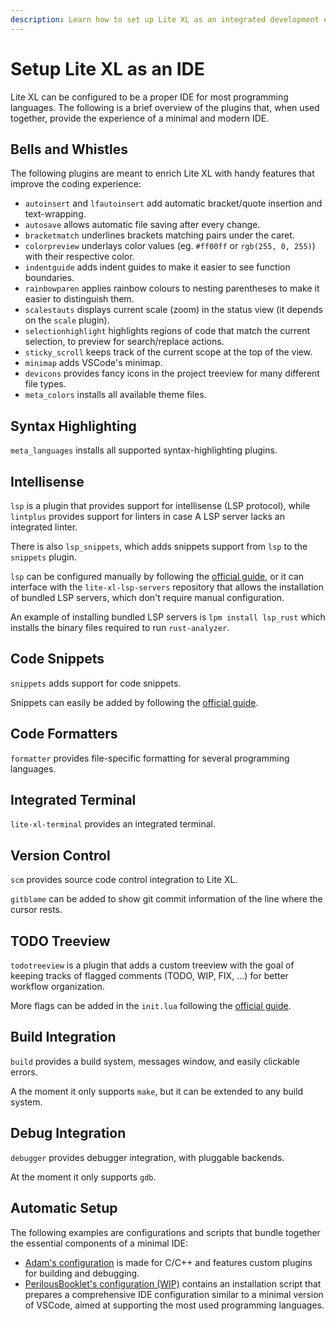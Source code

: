 ```yaml
---
description: Learn how to set up Lite XL as an integrated development environment.
---
```


# Setup Lite XL as an IDE

Lite XL can be configured to be a proper IDE for most programming languages.
The following is a brief overview of the plugins that, when used together, provide the experience 
of a minimal and modern IDE.

## Bells and Whistles

The following plugins are meant to enrich Lite XL with handy features that improve
the coding experience:

- `autoinsert` and `lfautoinsert` add automatic bracket/quote insertion and text-wrapping.
- `autosave` allows automatic file saving after every change.
- `bracketmatch` underlines brackets matching pairs under the caret.
- `colorpreview` underlays color values (eg. `#ff00ff` or `rgb(255, 0, 255)`) with their respective color.
- `indentguide` adds indent guides to make it easier to see function boundaries.
- `rainbowparen` applies rainbow colours to nesting parentheses to make it easier to distinguish them.
- `scalestauts` displays current scale (zoom) in the status view (it depends on the `scale` plugin).
- `selectionhighlight` highlights regions of code that match the current selection, 
  to preview for search/replace actions.
- `sticky_scroll` keeps track of the current scope at the top of the view.
- `minimap` adds VSCode's minimap.
- `devicons` provides fancy icons in the project treeview for many different file types.
- `meta_colors` installs all available theme files.

## Syntax Highlighting

`meta_languages` installs all supported syntax-highlighting plugins.

## Intellisense

`lsp` is a plugin that provides support for intellisense (LSP protocol), while `lintplus` provides support 
for linters in case A LSP server lacks an integrated linter.

There is also `lsp_snippets`, which adds snippets support from `lsp` to the `snippets` plugin.

`lsp` can be configured manually by following the [official guide][3], or it can interface with 
the `lite-xl-lsp-servers` repository that allows the installation of bundled LSP servers, which don't 
require manual configuration.

An example of installing bundled LSP servers is `lpm install lsp_rust` which installs the binary 
files required to run `rust-analyzer`.

## Code Snippets

`snippets` adds support for code snippets.

Snippets can easily be added by following the [official guide][5].

## Code Formatters

`formatter` provides file-specific formatting for several programming languages.

## Integrated Terminal

`lite-xl-terminal` provides an integrated terminal.

## Version Control

`scm` provides source code control integration to Lite XL.

`gitblame` can be added to show git commit information of the line where the cursor rests.

## TODO Treeview

`todotreeview` is a plugin that adds a custom treeview with the goal of keeping tracks of 
flagged comments (TODO, WIP, FIX, ...) for better workflow organization.

More flags can be added in the `init.lua` following the [official guide][4].

## Build Integration

`build` provides a build system, messages window, and easily clickable errors.

A the moment it only supports `make`, but it can be extended to any build system.

## Debug Integration

`debugger` provides debugger integration, with pluggable backends.

At the moment it only supports `gdb`.

## Automatic Setup

The following examples are configurations and scripts that bundle together the essential components 
of a minimal IDE:

- [Adam's configuration][1] is made for C/C++ and features custom plugins for building and debugging.
- [PerilousBooklet's configuration (WIP)][2] contains an installation script that prepares a 
comprehensive IDE configuration similar to a minimal version of VSCode, aimed at supporting 
the most used programming languages.


[1]: https://github.com/adamharrison/lite-xl-ide
[2]: https://github.com/PerilousBooklet/lite-xl-ide
[3]: https://github.com/lite-xl/lite-xl-lsp?tab=readme-ov-file#setting-a-lsp-server
[4]: https://github.com/drmargarido/TodoTreeView?tab=readme-ov-file#instructions
[5]: https://github.com/vqns/lite-xl-snippets?tab=readme-ov-file#usage

